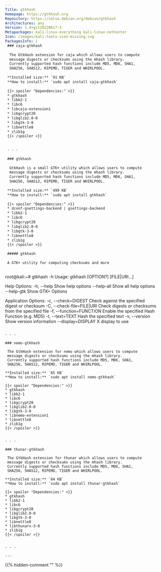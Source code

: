```yaml
---
Title: gtkhash
Homepage: https://gtkhash.org
Repository: https://salsa.debian.org/debian/gtkhash
Architectures: any
Version: 1.4+git20220617-3
Metapackages: kali-linux-everything kali-linux-nethunter 
Icon: /images/kali-tools-icon-missing.svg
PackagesInfo: |
 ### caja-gtkhash
 
  The GtkHash extension for caja which allows users to compute
  message digests or checksums using the mhash library.
  Currently supported hash functions include MD5, MD6, SHA1,
  SHA256, SHA512, RIPEMD, TIGER and WHIRLPOOL.
 
 **Installed size:** `91 KB`  
 **How to install:** `sudo apt install caja-gtkhash`  
 
 {{< spoiler "Dependencies:" >}}
 * gtkhash 
 * libb2-1 
 * libc6 
 * libcaja-extension1 
 * libgcrypt20 
 * libglib2.0-0 
 * libgtk-3-0 
 * libnettle8
 * zlib1g 
 {{< /spoiler >}}
 
 
 - - -
 
 ### gtkhash
 
  GtkHash is a small GTK+ utility which allows users to compute
  message digests or checksums using the mhash library.
  Currently supported hash functions include MD5, MD6, SHA1,
  SHA256, SHA512, RIPEMD, TIGER and WHIRLPOOL.
 
 **Installed size:** `499 KB`  
 **How to install:** `sudo apt install gtkhash`  
 
 {{< spoiler "Dependencies:" >}}
 * dconf-gsettings-backend | gsettings-backend
 * libb2-1 
 * libc6 
 * libgcrypt20 
 * libglib2.0-0 
 * libgtk-3-0 
 * libnettle8
 * zlib1g 
 {{< /spoiler >}}
 
 ##### gtkhash
 
 A GTK+ utility for computing checksums and more
 
 ```
 root@kali:~# gtkhash -h
 Usage:
   gtkhash [OPTION?] [FILE|URI...]
 
 Help Options:
   -h, --help                    Show help options
   --help-all                    Show all help options
   --help-gtk                    Show GTK+ Options
 
 Application Options:
   -c, --check=DIGEST            Check against the specified digest or checksum
   -C, --check-file=FILE|URI     Check digests or checksums from the specified file
   -f, --function=FUNCTION       Enable the specified Hash Function (e.g. MD5)
   -t, --text=TEXT               Hash the specified text
   -v, --version                 Show version information
   --display=DISPLAY             X display to use
 
 ```
 
 - - -
 
 ### nemo-gtkhash
 
  The GtkHash extension for nemo which allows users to compute
  message digests or checksums using the mhash library.
  Currently supported hash functions include MD5, MD6, SHA1,
  SHA256, SHA512, RIPEMD, TIGER and WHIRLPOOL.
 
 **Installed size:** `85 KB`  
 **How to install:** `sudo apt install nemo-gtkhash`  
 
 {{< spoiler "Dependencies:" >}}
 * gtkhash 
 * libb2-1 
 * libc6 
 * libgcrypt20 
 * libglib2.0-0 
 * libgtk-3-0 
 * libnemo-extension1 
 * libnettle8
 * zlib1g 
 {{< /spoiler >}}
 
 
 - - -
 
 ### thunar-gtkhash
 
  The GtkHash extension for thunar which allows users to compute
  message digests or checksums using the mhash library.
  Currently supported hash functions include MD5, MD6, SHA1,
  SHA256, SHA512, RIPEMD, TIGER and WHIRLPOOL.
 
 **Installed size:** `84 KB`  
 **How to install:** `sudo apt install thunar-gtkhash`  
 
 {{< spoiler "Dependencies:" >}}
 * gtkhash 
 * libb2-1 
 * libc6 
 * libgcrypt20 
 * libglib2.0-0 
 * libgtk-3-0 
 * libnettle8
 * libthunarx-3-0 
 * zlib1g 
 {{< /spoiler >}}
 
 
 - - -
 
---
```

{{% hidden-comment "<!--Do not edit anything above this line-->" %}}
